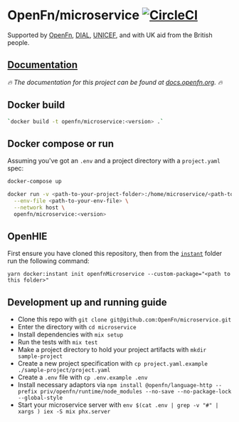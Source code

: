 # OpenFn/microservice [![CircleCI](https://circleci.com/gh/OpenFn/microservice.svg?style=svg)](https://circleci.com/gh/OpenFn/microservice)

Supported by [OpenFn](https://www.openfn.org),
[DIAL](https://digitalimpactalliance.org), [UNICEF](https://www.unicef.org), and with UK aid from the British people.

## [Documentation](https://docs.openfn.org/documentation/microservice/home)

_🔥 The documentation for this project can be found at
[docs.openfn.org](https://docs.openfn.org/documentation/microservice/home). 🔥_

## Docker build

```sh
`docker build -t openfn/microservice:<version> .`
```

## Docker compose or run

Assuming you've got an `.env` and a project directory with a `project.yaml`
spec:

```sh
docker-compose up
```

```sh
docker run -v <path-to-your-project-folder>:/home/microservice/<path-to-your-project-folder> \
  --env-file <path-to-your-env-file> \
  --network host \
  openfn/microservice:<version>
```

## OpenHIE

First ensure you have cloned this repository, then from
the [`instant`](https://github.com/openhie/instant) folder run the following command:

```
yarn docker:instant init openfnMicroservice --custom-package="<path to this folder>"
```

## Development up and running guide

- Clone this repo with `git clone git@github.com:OpenFn/microservice.git`
- Enter the directory with `cd microservice`
- Install dependencies with `mix setup`
- Run the tests with `mix test`
- Make a project directory to hold your project artifacts with
  `mkdir sample-project`
- Create a new project specification with
  `cp project.yaml.example ./sample-project/project.yaml`
- Create a `.env` file with `cp .env.example .env`
- Install necessary adaptors via
  `npm install @openfn/language-http --prefix priv/openfn/runtime/node_modules --no-save --no-package-lock --global-style`
- Start your microservice server with
  `env $(cat .env | grep -v "#" | xargs ) iex -S mix phx.server`

